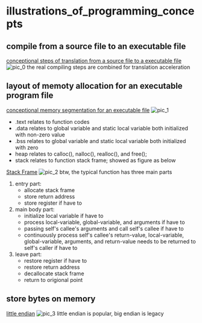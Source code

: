 # illustrations_of_programming_concepts
## compile from a source file to an executable file
[conceptional steps of translation from a source file to a executable file](https://odysee.com/@PrincessSunsetShimmer:5/convert:3?r=C1aSMbuRnkFY1YeXhdBUotkHNrBjgqCD)
![pic_0](https://player.odycdn.com/api/v4/streams/free/convert/3f9504767713e53b0df03edfe2eab43a7f061e47/5d71f1)
the real compiling steps are combined for translation acceleration

## layout of memoty allocation for an executable program file
[conceptional memory segmentation for an executable file](https://odysee.com/@PrincessSunsetShimmer:5/mem:c?r=C1aSMbuRnkFY1YeXhdBUotkHNrBjgqCD)
![pic_1](https://player.odycdn.com/api/v4/streams/free/mem/c17e7711f5d87bf2d48c6a141a7b5d653cb90ec6/205211)
- .text relates to function codes
- .data relates to global variable and static local variable both initialized with non-zero value
- .bss relates to global variable and static local variable both initialized with zero
- heap relates to calloc(), nalloc(), realloc(), and free();
- stack relates to function stack frame; showed as figure as below

[Stack Frame](https://odysee.com/@PrincessSunsetShimmer:5/sf:36?r=C1aSMbuRnkFY1YeXhdBUotkHNrBjgqCD)
![pic_2](https://player.odycdn.com/api/v4/streams/free/sf/36b65c3d66001d9521fb53dc9abcaa4787eb84d3/c2d869)
btw, the typical function has three main parts
1. entry part:
    - allocate stack frame
    - store return address
    - store register if have to
3. main body part:
    - initialize local variable if have to
    - process local-variable, global-variable, and arguments if have to
    - passing self's callee's arguments and call self's callee if have to
    - continuously process self's callee's return-value, local-variable, global-variable, arguments, and return-value needs to be returned to self's caller if have to
5. leave part:
    - restore register if have to
    - restore return address
    - decallocate stack frame
    - return to origional point

## store bytes on memory
[little endian](https://odysee.com/@PrincessSunsetShimmer:5/l-e:0?r=C1aSMbuRnkFY1YeXhdBUotkHNrBjgqCD)
![pic_3](https://player.odycdn.com/api/v4/streams/free/l-e/06ca63d2b588d8e142095ca8b1807b902f58540c/894eba)
little endian is popular, big endian is legacy

